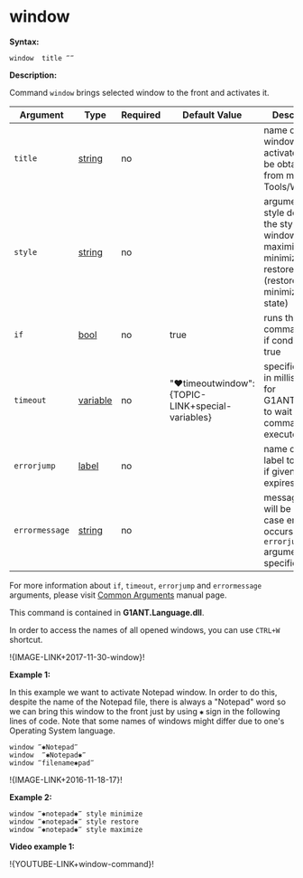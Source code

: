 # window

**Syntax:**

```G1ANT
window  title ‴‴ 

```

**Description:**

Command `window` brings selected window to the front and activates it.

| Argument | Type | Required | Default Value | Description |
| -------- | ---- | -------- | ------------- | ----------- |
|`title`| [string](https://github.com/G1ANT-Robot/G1ANT.Manual/blob/master/G1ANT-Language/Structures/bool.md) | no|  | name of the window to activate. It can be obtained from menu Tools/Windows.|
|`style`| [string](https://github.com/G1ANT-Robot/G1ANT.Manual/blob/master/G1ANT-Language/Structures/bool.md) | no|  |  arguments style defines the style of a window – maximized, minimized or restored (restore from minimized state)|
|`if`| [bool](https://github.com/G1ANT-Robot/G1ANT.Manual/blob/master/G1ANT-Language/Structures/bool.md) | no | true | runs the command only if condition is true |
|`timeout`| [variable](https://github.com/G1ANT-Robot/G1ANT.Manual/blob/master/G1ANT-Language/Special-Characters/variable.md) | no | "♥timeoutwindow":{TOPIC-LINK+special-variables} | specifies time in milliseconds for G1ANT.Robot to wait for the command to be executed |
|`errorjump` | [label](https://github.com/G1ANT-Robot/G1ANT.Manual/blob/master/G1ANT-Language/Structures/bool.md) | no | | name of the label to jump to if given `timeout` expires |
|`errormessage`| [string](https://github.com/G1ANT-Robot/G1ANT.Manual/blob/master/G1ANT-Language/Structures/bool.md) | no |  | message that will be shown in case error occurs and no `errorjump` argument is specified |

For more information about `if`, `timeout`, `errorjump` and `errormessage` arguments, please visit [Common Arguments](https://github.com/G1ANT-Robot/G1ANT.Manual/blob/master/G1ANT-Language/Common-Arguments.md)  manual page.

This command is contained in **G1ANT.Language.dll**.

In order to access the names of all opened windows, you can use  `CTRL+W` shortcut.

!{IMAGE-LINK+2017-11-30-window}! 

**Example 1:**

In this example we want to activate Notepad window. In order to do this, despite the name of the Notepad file, there is always a "Notepad" word so we can bring this window to the front just by using `✱` sign in the following lines of code. Note that some names of windows might differ due to one's Operating System language.

```G1ANT
window ‴✱Notepad‴
window  ‴✱Notepad✱‴
window ‴filename✱pad‴

```

!{IMAGE-LINK+2016-11-18-17}! 

**Example 2:**

```G1ANT
window ‴✱notepad✱‴ style minimize
window ‴✱notepad✱‴ style restore
window ‴✱notepad✱‴ style maximize

```

**Video example 1:**

!{YOUTUBE-LINK+window-command}!